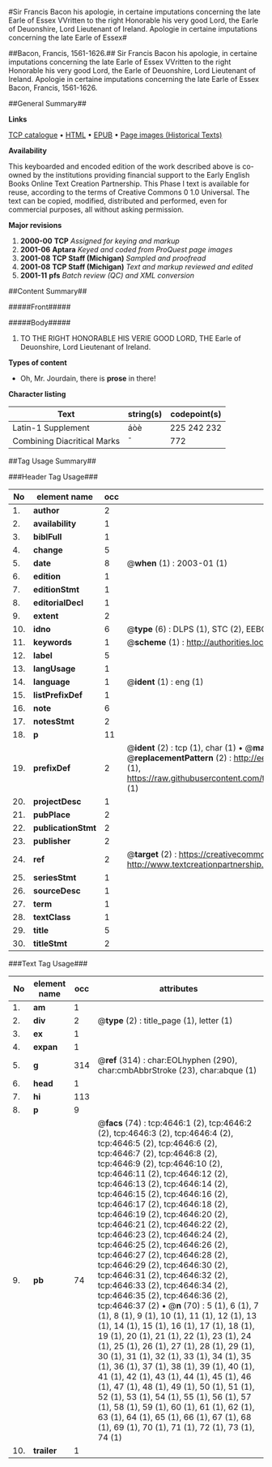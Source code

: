 #Sir Francis Bacon his apologie, in certaine imputations concerning the late Earle of Essex VVritten to the right Honorable his very good Lord, the Earle of Deuonshire, Lord Lieutenant of Ireland. Apologie in certaine imputations concerning the late Earle of Essex#

##Bacon, Francis, 1561-1626.##
Sir Francis Bacon his apologie, in certaine imputations concerning the late Earle of Essex VVritten to the right Honorable his very good Lord, the Earle of Deuonshire, Lord Lieutenant of Ireland.
Apologie in certaine imputations concerning the late Earle of Essex
Bacon, Francis, 1561-1626.

##General Summary##

**Links**

[TCP catalogue](http://www.ota.ox.ac.uk/tcp/)  • 
[HTML](http://tei.it.ox.ac.uk/tcp/Texts-HTML/free/A01/A01003.html)  • 
[EPUB](http://tei.it.ox.ac.uk/tcp/Texts-EPUB/free/A01/A01003.epub) • 
[Page images (Historical Texts)](https://data.historicaltexts.jisc.ac.uk/view?pubId=eebo-99840171e&pageId=eebo-99840171e-4646-1)

**Availability**

This keyboarded and encoded edition of the
	       work described above is co-owned by the institutions
	       providing financial support to the Early English Books
	       Online Text Creation Partnership. This Phase I text is
	       available for reuse, according to the terms of Creative
	       Commons 0 1.0 Universal. The text can be copied,
	       modified, distributed and performed, even for
	       commercial purposes, all without asking permission.

**Major revisions**

1. __2000-00__ __TCP__ *Assigned for keying and markup*
1. __2001-06__ __Aptara__ *Keyed and coded from ProQuest page images*
1. __2001-08__ __TCP Staff (Michigan)__ *Sampled and proofread*
1. __2001-08__ __TCP Staff (Michigan)__ *Text and markup reviewed and edited*
1. __2001-11__ __pfs__ *Batch review (QC) and XML conversion*

##Content Summary##

#####Front#####

#####Body#####

1. TO THE RIGHT
HONORABLE HIS
VERIE GOOD LORD, THE
Earle of Deuonshire, Lord Lieutenant
of Ireland.

**Types of content**

  * Oh, Mr. Jourdain, there is **prose** in there!

**Character listing**


|Text|string(s)|codepoint(s)|
|---|---|---|
|Latin-1 Supplement|áòè|225 242 232|
|Combining             Diacritical Marks|̄|772|

##Tag Usage Summary##

###Header Tag Usage###

|No|element name|occ|attributes|
|---|---|---|---|
|1.|__author__|2||
|2.|__availability__|1||
|3.|__biblFull__|1||
|4.|__change__|5||
|5.|__date__|8| @__when__ (1) : 2003-01 (1)|
|6.|__edition__|1||
|7.|__editionStmt__|1||
|8.|__editorialDecl__|1||
|9.|__extent__|2||
|10.|__idno__|6| @__type__ (6) : DLPS (1), STC (2), EEBO-CITATION (1), PROQUEST (1), VID (1)|
|11.|__keywords__|1| @__scheme__ (1) : http://authorities.loc.gov/ (1)|
|12.|__label__|5||
|13.|__langUsage__|1||
|14.|__language__|1| @__ident__ (1) : eng (1)|
|15.|__listPrefixDef__|1||
|16.|__note__|6||
|17.|__notesStmt__|2||
|18.|__p__|11||
|19.|__prefixDef__|2| @__ident__ (2) : tcp (1), char (1)  •  @__matchPattern__ (2) : ([0-9\-]+):([0-9IVX]+) (1), (.+) (1)  •  @__replacementPattern__ (2) : http://eebo.chadwyck.com/downloadtiff?vid=$1&page=$2 (1), https://raw.githubusercontent.com/textcreationpartnership/Texts/master/tcpchars.xml#$1 (1)|
|20.|__projectDesc__|1||
|21.|__pubPlace__|2||
|22.|__publicationStmt__|2||
|23.|__publisher__|2||
|24.|__ref__|2| @__target__ (2) : https://creativecommons.org/publicdomain/zero/1.0/ (1), http://www.textcreationpartnership.org/docs/. (1)|
|25.|__seriesStmt__|1||
|26.|__sourceDesc__|1||
|27.|__term__|1||
|28.|__textClass__|1||
|29.|__title__|5||
|30.|__titleStmt__|2||


###Text Tag Usage###

|No|element name|occ|attributes|
|---|---|---|---|
|1.|__am__|1||
|2.|__div__|2| @__type__ (2) : title_page (1), letter (1)|
|3.|__ex__|1||
|4.|__expan__|1||
|5.|__g__|314| @__ref__ (314) : char:EOLhyphen (290), char:cmbAbbrStroke (23), char:abque (1)|
|6.|__head__|1||
|7.|__hi__|113||
|8.|__p__|9||
|9.|__pb__|74| @__facs__ (74) : tcp:4646:1 (2), tcp:4646:2 (2), tcp:4646:3 (2), tcp:4646:4 (2), tcp:4646:5 (2), tcp:4646:6 (2), tcp:4646:7 (2), tcp:4646:8 (2), tcp:4646:9 (2), tcp:4646:10 (2), tcp:4646:11 (2), tcp:4646:12 (2), tcp:4646:13 (2), tcp:4646:14 (2), tcp:4646:15 (2), tcp:4646:16 (2), tcp:4646:17 (2), tcp:4646:18 (2), tcp:4646:19 (2), tcp:4646:20 (2), tcp:4646:21 (2), tcp:4646:22 (2), tcp:4646:23 (2), tcp:4646:24 (2), tcp:4646:25 (2), tcp:4646:26 (2), tcp:4646:27 (2), tcp:4646:28 (2), tcp:4646:29 (2), tcp:4646:30 (2), tcp:4646:31 (2), tcp:4646:32 (2), tcp:4646:33 (2), tcp:4646:34 (2), tcp:4646:35 (2), tcp:4646:36 (2), tcp:4646:37 (2)  •  @__n__ (70) : 5 (1), 6 (1), 7 (1), 8 (1), 9 (1), 10 (1), 11 (1), 12 (1), 13 (1), 14 (1), 15 (1), 16 (1), 17 (1), 18 (1), 19 (1), 20 (1), 21 (1), 22 (1), 23 (1), 24 (1), 25 (1), 26 (1), 27 (1), 28 (1), 29 (1), 30 (1), 31 (1), 32 (1), 33 (1), 34 (1), 35 (1), 36 (1), 37 (1), 38 (1), 39 (1), 40 (1), 41 (1), 42 (1), 43 (1), 44 (1), 45 (1), 46 (1), 47 (1), 48 (1), 49 (1), 50 (1), 51 (1), 52 (1), 53 (1), 54 (1), 55 (1), 56 (1), 57 (1), 58 (1), 59 (1), 60 (1), 61 (1), 62 (1), 63 (1), 64 (1), 65 (1), 66 (1), 67 (1), 68 (1), 69 (1), 70 (1), 71 (1), 72 (1), 73 (1), 74 (1)|
|10.|__trailer__|1||
